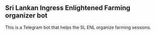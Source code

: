 ## Sri Lankan Ingress Enlightened Farming organizer bot

This is a Telegram bot that helps the SL ENL organize farming sessions.

